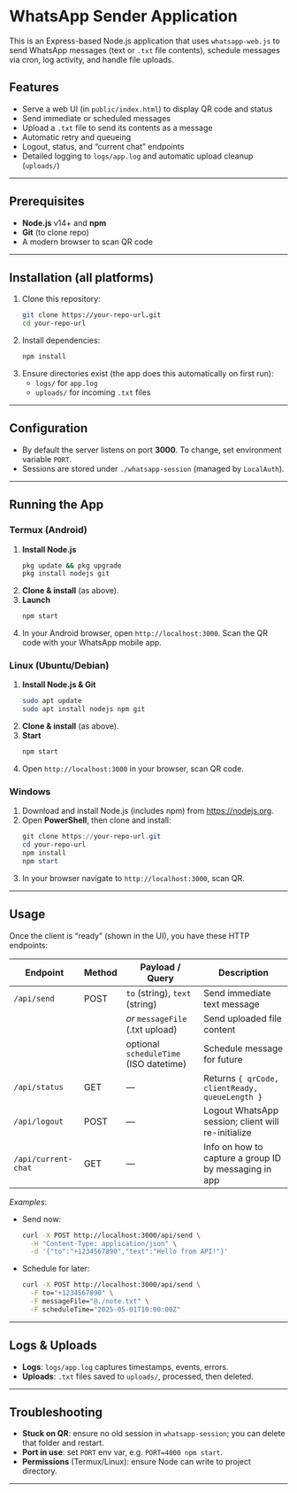 # WhatsApp Sender Application

This is an Express-based Node.js application that uses `whatsapp-web.js` to send WhatsApp messages (text or `.txt` file contents), schedule messages via cron, log activity, and handle file uploads.  

## Features

- Serve a web UI (in `public/index.html`) to display QR code and status  
- Send immediate or scheduled messages  
- Upload a `.txt` file to send its contents as a message  
- Automatic retry and queueing  
- Logout, status, and “current chat” endpoints  
- Detailed logging to `logs/app.log` and automatic upload cleanup (`uploads/`) 

---

## Prerequisites

- **Node.js** v14+ and **npm**  
- **Git** (to clone repo)  
- A modern browser to scan QR code  

---

## Installation (all platforms)

1. Clone this repository:  
   ```bash
   git clone https://your-repo-url.git
   cd your-repo-url
   ```  
2. Install dependencies:  
   ```bash
   npm install
   ```  
3. Ensure directories exist (the app does this automatically on first run):  
   - `logs/` for `app.log`  
   - `uploads/` for incoming `.txt` files   

---

## Configuration

- By default the server listens on port **3000**. To change, set environment variable `PORT`.  
- Sessions are stored under `./whatsapp-session` (managed by `LocalAuth`).  

---

## Running the App

### Termux (Android)

1. **Install Node.js**  
   ```bash
   pkg update && pkg upgrade
   pkg install nodejs git
   ```  
2. **Clone & install** (as above).  
3. **Launch**  
   ```bash
   npm start
   ```  
4. In your Android browser, open `http://localhost:3000`. Scan the QR code with your WhatsApp mobile app.  

### Linux (Ubuntu/Debian)

1. **Install Node.js & Git**  
   ```bash
   sudo apt update
   sudo apt install nodejs npm git
   ```  
2. **Clone & install** (as above).  
3. **Start**  
   ```bash
   npm start
   ```  
4. Open `http://localhost:3000` in your browser, scan QR code.  

### Windows

1. Download and install Node.js (includes npm) from https://nodejs.org.  
2. Open **PowerShell**, then clone and install:  
   ```powershell
   git clone https://your-repo-url.git
   cd your-repo-url
   npm install
   npm start
   ```  
3. In your browser navigate to `http://localhost:3000`, scan QR.  

---

## Usage

Once the client is “ready” (shown in the UI), you have these HTTP endpoints:

| Endpoint             | Method | Payload / Query                             | Description                                              |
|----------------------|--------|----------------------------------------------|----------------------------------------------------------|
| `/api/send`          | POST   | `to` (string), `text` (string)               | Send immediate text message                              |
|                      |        | _or_ `messageFile` (.txt upload)             | Send uploaded file content                               |
|                      |        | optional `scheduleTime` (ISO datetime)       | Schedule message for future                              |
| `/api/status`        | GET    | —                                            | Returns `{ qrCode, clientReady, queueLength }`           |
| `/api/logout`        | POST   | —                                            | Logout WhatsApp session; client will re-initialize       |
| `/api/current-chat`  | GET    | —                                            | Info on how to capture a group ID by messaging in app   |

_Examples_:

- Send now:  
  ```bash
  curl -X POST http://localhost:3000/api/send \
    -H "Content-Type: application/json" \
    -d '{"to":"+1234567890","text":"Hello from API!"}'
  ```
- Schedule for later:  
  ```bash
  curl -X POST http://localhost:3000/api/send \
    -F to="+1234567890" \
    -F messageFile="@./note.txt" \
    -F scheduleTime="2025-05-01T10:00:00Z"
  ```

---

## Logs & Uploads

- **Logs**: `logs/app.log` captures timestamps, events, errors.  
- **Uploads**: `.txt` files saved to `uploads/`, processed, then deleted.   

---

## Troubleshooting

- **Stuck on QR**: ensure no old session in `whatsapp-session`; you can delete that folder and restart.  
- **Port in use**: set `PORT` env var, e.g. `PORT=4000 npm start`.  
- **Permissions** (Termux/Linux): ensure Node can write to project directory.

---
